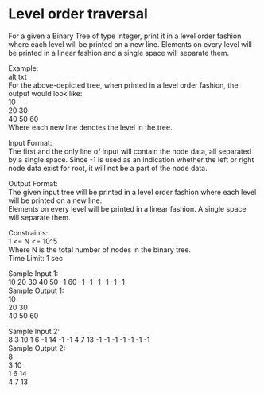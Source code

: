 # Level order traversal




For a given a Binary Tree of type integer, print it in a level order fashion where each level will be printed on a new line. Elements on every level will be printed in a linear fashion and a single space will separate them.            

Example:          
alt txt           
For the above-depicted tree, when printed in a level order fashion, the output would look like:            
10          
20 30          
40 50 60                                              
Where each new line denotes the level in the tree.           

Input Format:             
The first and the only line of input will contain the node data, all separated by a single space. Since -1 is used as an indication whether the left or right node data exist for root, it will not be a part of the node data.             

Output Format:           
The given input tree will be printed in a level order fashion where each level will be printed on a new line.              
Elements on every level will be printed in a linear fashion. A single space will separate them.           

Constraints:           
1 <= N <= 10^5          
Where N is the total number of nodes in the binary tree.           
Time Limit: 1 sec            

Sample Input 1:                           
10 20 30 40 50 -1 60 -1 -1 -1 -1 -1 -1           
Sample Output 1:              
10           
20 30           
40 50 60              

Sample Input 2:           
8 3 10 1 6 -1 14 -1 -1 4 7 13 -1 -1 -1 -1 -1 -1 -1           
Sample Output 2:           
8            
3 10          
1 6 14         
4 7 13            




